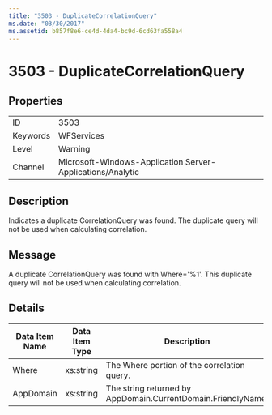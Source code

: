 ```yaml
---
title: "3503 - DuplicateCorrelationQuery"
ms.date: "03/30/2017"
ms.assetid: b857f8e6-ce4d-4da4-bc9d-6cd63fa558a4
---
```

# 3503 - DuplicateCorrelationQuery
## Properties  


|||  
|-|-|  
|ID|3503|  
|Keywords|WFServices|  
|Level|Warning|  
|Channel|Microsoft-Windows-Application Server-Applications/Analytic|  

## Description  
 Indicates a duplicate CorrelationQuery was found. The duplicate query will not be used when calculating correlation.  

## Message  
 A duplicate CorrelationQuery was found with Where='%1'. This duplicate query will not be used when calculating correlation.  

## Details  


| Data Item Name | Data Item Type |                         Description                          |
|----------------|----------------|--------------------------------------------------------------|
|     Where      |   xs:string    |         The Where portion of the correlation query.          |
|   AppDomain    |   xs:string    | The string returned by AppDomain.CurrentDomain.FriendlyName. |


